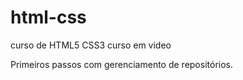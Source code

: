 # html-css
 curso de HTML5 CSS3 curso em video

Primeiros passos com gerenciamento de repositórios.
